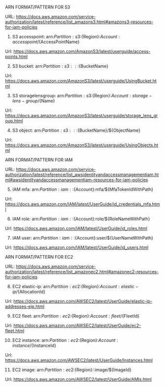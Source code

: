

ARN FORMAT/PATTERN FOR S3

URL: https://docs.aws.amazon.com/service-authorization/latest/reference/list_amazons3.html#amazons3-resources-for-iam-policies

1.	S3 accesspoint: arn:${Partition}:s3:${Region}:${Account}:accesspoint/${AccessPointName}

Url: https://docs.aws.amazon.com/AmazonS3/latest/userguide/access-points.html

2.	S3 bucket: arn:${Partition}:s3:::${BucketName}

Url: https://docs.aws.amazon.com/AmazonS3/latest/userguide/UsingBucket.html

3.	S3 storagelensgroup: arn:${Partition}:s3:${Region}:${Account}:storage-lens-group/${Name}

Url: https://docs.aws.amazon.com/AmazonS3/latest/userguide/storage_lens_group.html

4.	S3 object: arn:${Partition}:s3:::${BucketName}/${ObjectName}

Url: https://docs.aws.amazon.com/AmazonS3/latest/userguide/UsingObjects.html

ARN FORMAT/PATTERN FOR IAM

URL: https://docs.aws.amazon.com/service-authorization/latest/reference/list_awsidentityandaccessmanagementiam.html#awsidentityandaccessmanagementiam-resources-for-iam-policies

5.	IAM mfa: arn:${Partition}:iam::${Account}:mfa/${MfaTokenIdWithPath}

Url: https://docs.aws.amazon.com/IAM/latest/UserGuide/id_credentials_mfa.html

6.	IAM role: arn:${Partition}:iam::${Account}:role/${RoleNameWithPath}

Url: https://docs.aws.amazon.com/IAM/latest/UserGuide/id_roles.html

7.	IAM user: arn:${Partition}:iam::${Account}:user/${UserNameWithPath}

Url: https://docs.aws.amazon.com/IAM/latest/UserGuide/id_users.html


ARN FORMAT/PATTERN FOR EC2

URL: https://docs.aws.amazon.com/service-authorization/latest/reference/list_amazonec2.html#amazonec2-resources-for-iam-policies

8.	EC2 elastic-ip: arn:${Partition}:ec2:${Region}:${Account}:elastic-ip/${AllocationId}

Url: https://docs.aws.amazon.com/AWSEC2/latest/UserGuide/elastic-ip-addresses-eip.html

9.	EC2 fleet: arn:${Partition}:ec2:${Region}:${Account}:fleet/${FleetId}

Url: https://docs.aws.amazon.com/AWSEC2/latest/UserGuide/ec2-fleet.html

10.	EC2 instance: arn:${Partition}:ec2:${Region}:${Account}:instance/${InstanceId}

Url: https://docs.aws.amazon.com/AWSEC2/latest/UserGuide/Instances.html

11.	EC2  image: arn:${Partition}:ec2:${Region}::image/${ImageId}

Url: https://docs.aws.amazon.com/AWSEC2/latest/UserGuide/AMIs.html



